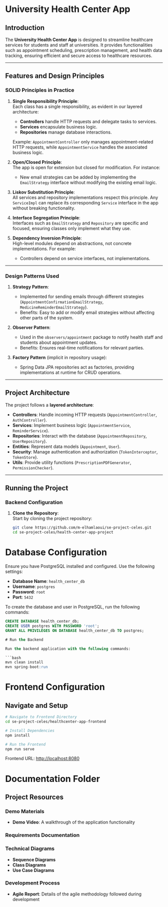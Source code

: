 # University Health Center App

## Introduction

The **University Health Center App** is designed to streamline healthcare services for students and staff at universities. It provides functionalities such as appointment scheduling, prescription management, and health data tracking, ensuring efficient and secure access to healthcare resources.

---

## Features and Design Principles

### **SOLID Principles in Practice**

1. **Single Responsibility Principle**:  
   Each class has a single responsibility, as evident in our layered architecture:
   - **Controllers** handle HTTP requests and delegate tasks to services.
   - **Services** encapsulate business logic.
   - **Repositories** manage database interactions.

   Example: `AppointmentController` only manages appointment-related HTTP requests, while `AppointmentService` handles the associated business logic.

2. **Open/Closed Principle**:  
   The app is open for extension but closed for modification. For instance:
   - New email strategies can be added by implementing the `EmailStrategy` interface without modifying the existing email logic.

3. **Liskov Substitution Principle**:  
   All services and repository implementations respect this principle. Any `ServiceImpl` can replace its corresponding `Service` interface in the app without breaking functionality.

4. **Interface Segregation Principle**:  
   Interfaces such as `EmailStrategy` and `Repository` are specific and focused, ensuring classes only implement what they use.

5. **Dependency Inversion Principle**:  
   High-level modules depend on abstractions, not concrete implementations. For example:
   - Controllers depend on service interfaces, not implementations.

---

### **Design Patterns Used**

1. **Strategy Pattern**:  
   - Implemented for sending emails through different strategies (`AppointmentConfirmationEmailStrategy`, `MedicineReminderEmailStrategy`).
   - Benefits: Easy to add or modify email strategies without affecting other parts of the system.

2. **Observer Pattern**:  
   - Used in the `observers/appointment` package to notify health staff and students about appointment updates.
   - Benefits: Ensures real-time notifications for relevant parties.

3. **Factory Pattern** (implicit in repository usage):  
   - Spring Data JPA repositories act as factories, providing implementations at runtime for CRUD operations.

---

## Project Architecture

The project follows a **layered architecture**:
- **Controllers**: Handle incoming HTTP requests (`AppointmentController`, `AuthController`).
- **Services**: Implement business logic (`AppointmentService`, `ReminderService`).
- **Repositories**: Interact with the database (`AppointmentRepository`, `UserRepository`).
- **Entities**: Represent data models (`Appointment`, `User`).
- **Security**: Manage authentication and authorization (`TokenInterceptor`, `TokenStore`).
- **Utils**: Provide utility functions (`PrescriptionPDFGenerator`, `PermissionChecker`).

---
## Running the Project

### Backend Configuration

1. **Clone the Repository**:  
   Start by cloning the project repository:
   ```bash
   git clone https://github.com/m-elhamlaoui/se-project-celes.git
   cd se-project-celes/health-center-app-project

# Database Configuration

Ensure you have PostgreSQL installed and configured. Use the following settings:

- **Database Name**: `health_center_db`
- **Username**: `postgres`
- **Password**: `root`
- **Port**: `5432`

To create the database and user in PostgreSQL, run the following commands:

```sql
CREATE DATABASE health_center_db;
CREATE USER postgres WITH PASSWORD 'root';
GRANT ALL PRIVILEGES ON DATABASE health_center_db TO postgres;

# Run the Backend

Run the backend application with the following commands:

```bash
mvn clean install
mvn spring-boot:run
```

# Frontend Configuration

## Navigate and Setup

```bash
# Navigate to Frontend Directory
cd se-project-celes/healthcenter-app-frontend

# Install Dependencies
npm install

# Run the Frontend
npm run serve
```

Frontend URL: [http://localhost:8080](http://localhost:8080)

# Documentation Folder

## Project Resources

### Demo Materials
- **Demo Video**: A walkthrough of the application functionality

### Requirements Documentation

### Technical Diagrams
- **Sequence Diagrams**
- **Class Diagrams**
- **Use Case Diagrams**

### Development Process
- **Agile Report**: Details of the agile methodology followed during development
